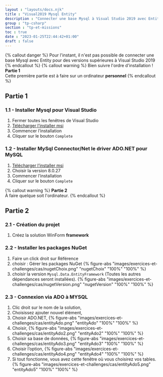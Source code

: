 ```yaml
---
layout : "layouts/docs.njk"
title : "Visual2019 Mysql Entity"
description : "Connecter une base Mysql à Visual Studio 2019 avec Entity"
group : "tp-csharp"
section : "tp-et-missions"
toc : true
date : "2023-01-25T22:44:42+01:00"
draft : false
---
```

{% callout danger %}
Pour l'instant, il n'est pas possible de connecter une base Mysql avec Entity pour des versions supérieures à Visual Studio 2019
{% endcallout %}
{% callout warning %}
Bien suivre l'ordre d'installation !
**Partie 1**  
Cette première partie est à faire sur un ordinateur **personnel**
{% endcallout %}
## Partie 1
### 1.1 - Installer Mysql pour Visual Studio
1. Fermer toutes les fenêtres de Visual Studio
2. [Télécharger l’installer msi](https://dev.mysql.com/downloads/windows/visualstudio/) 
3. Commencer l’installation
4. Cliquer sur le bouton `Complete`

### 1.2 - Installer MySql **Connector/Net** le driver ADO.NET pour MySQL
1. [Télécharger l’installer msi](https://dev.mysql.com/downloads/connector/net/)
2. Choisir la version 8.0.27
3. Commencer l’installation
4. Cliquer sur le bouton `Complete`

{% callout warning %}
**Partie 2**  
À faire quelque soit l'ordinateur.
{% endcallout %}
## Partie 2
### 2.1 - Création du projet
1. Créez la solution WinForm **framework**

### 2.2 - Installer les packages NuGet
1. Faire un click droit sur Référence
2. choisir : Gérer les packages NuGet
   {% figure-abs "images/exercices-et-challenges/cas/nugetChoix.png" "nugetChoix" "100%" "100%" %}
3. choisir la version `Mysql.Data.EntityFramework` (Toutes les autres dépendances seront installées).
   {% figure-abs "images/exercices-et-challenges/cas/nugetVersion.png" "nugetVersion" "100%" "100%" %}

### 2.3 - Connexion via ADO à MYSQL
1. Clic droit sur le nom de la solution,
2. Choisissez ajouter nouvel élément,
3. Choisir ADO.NET,
   {% figure-abs "images/exercices-et-challenges/cas/entityAdo.png" "entityAdo" "100%" "100%" %}
4. Choisir,
 {% figure-abs "images/exercices-et-challenges/cas/entityAdo2.png" "entityAdo2" "100%" "100%" %}
5. Choisir sa base de données,
   {% figure-abs "images/exercices-et-challenges/cas/entityAdo3.png" "entityAdo3" "100%" "100%" %}
6. Choisir l’option,
   {% figure-abs "images/exercices-et-challenges/cas/entityAdo4.png" "entityAdo4" "100%" "100%" %}
7. Si tout fonctionne, vous avez cette fenêtre où vous choisirez vos tables.
   {% figure-abs "images/exercices-et-challenges/cas/entityAdo5.png" "entityAdo5" "100%" "100%" %}